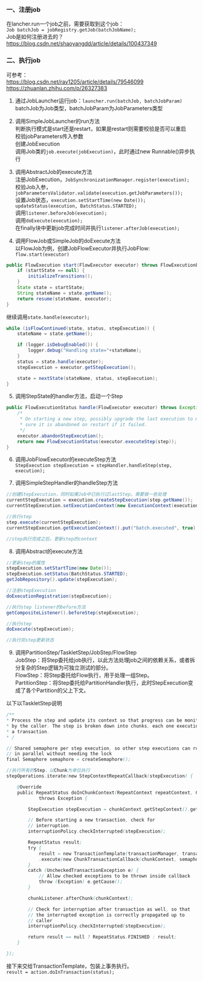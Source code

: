 ### 一、注册job
在lancher.run一个job之前，需要获取到这个job：  
`Job batchJob = jobRegistry.getJob(batchJobName);`  
Job是如何注册进去的？  
https://blog.csdn.net/shaoyangdd/article/details/100437349

### 二、执行job
可参考：  
https://blog.csdn.net/ray1205/article/details/79546099  
https://zhuanlan.zhihu.com/p/26327383

1. 通过JobLauncher运行job：`launcher.run(batchJob, batchJobParam)`  
batchJob为Job类型，batchJobParam为JobParameters类型  

2. 调用SimpleJobLauncher的run方法  
判断执行模式是start还是restart，如果是restart则需要校验是否可以重启  
校验jobParameters传入参数  
创建JobExecution  
调用Job类的`job.execute(jobExecution)`，此时通过new Runnable()异步执行

3. 调用AbstractJob的execute方法  
注册JobExecution，`JobSynchronizationManager.register(execution);`  
校验Job入参，`jobParametersValidator.validate(execution.getJobParameters());`  
设置Job状态，`execution.setStartTime(new Date());				updateStatus(execution, BatchStatus.STARTED);`  
调用`listener.beforeJob(execution);`  
调用`doExecute(execution);`  
在finally块中更新job完成时间并执行`listener.afterJob(execution);`

4. 调用FlowJob或SimpleJob的doExecute方法  
以FlowJob为例，创建JobFlowExecutor并执行JobFlow: `flow.start(executor)`  
```java
public FlowExecution start(FlowExecutor executor) throws FlowExecutionException {
	if (startState == null) {
		initializeTransitions();
	}
	State state = startState;
	String stateName = state.getName();
	return resume(stateName, executor);
}
```

继续调用`state.handle(executor);`  
```java
while (isFlowContinued(state, status, stepExecution)) {
	stateName = state.getName();

	if (logger.isDebugEnabled()) {
		logger.debug("Handling state="+stateName);
	}
	status = state.handle(executor);
	stepExecution = executor.getStepExecution();

	state = nextState(stateName, status, stepExecution);
}
```

5. 调用StepState的handler方法，启动一个Step  
```java
public FlowExecutionStatus handle(FlowExecutor executor) throws Exception {
	/*
	 * On starting a new step, possibly upgrade the last execution to make
	 * sure it is abandoned on restart if it failed.
	 */
	executor.abandonStepExecution();
	return new FlowExecutionStatus(executor.executeStep(step));
}
```

6. 调用JobFlowExecutor的executeStep方法  
`StepExecution stepExecution = stepHandler.handleStep(step, execution);`  

7. 调用SimpleStepHandler的handleStep方法  
```java
//创建StepExecution，同时如果Job中已执行过lastStep，需要做一些处理
currentStepExecution = execution.createStepExecution(step.getName());
currentStepExecution.setExecutionContext(new ExecutionContext(executionContext));

//执行step
step.execute(currentStepExecution);
currentStepExecution.getExecutionContext().put("batch.executed", true);

//step执行完成之后，更新step的context
```

8. 调用Abstract的execute方法  

```java
//更新step的属性
stepExecution.setStartTime(new Date());
stepExecution.setStatus(BatchStatus.STARTED);
getJobRepository().update(stepExecution);

//注册stepExecution
doExecutionRegistration(stepExecution);

//执行step listener的before方法
getCompositeListener().beforeStep(stepExecution);

//执行step
doExecute(stepExecution);

//执行完step更新状态
```

9. 调用PartitionStep/TaskletStep/JobStep/FlowStep  
JobStep：将Step委托给job执行，以此方法处理job之间的依赖关系，或者拆分复杂的Step逻辑为可独立测试的部分。  
FlowStep：将Step委托给Flow执行，用于处理一组Step。  
PartitionStep：将Step委托给PartitionHandler执行，此时StepExecution变成了各个Partition的父上下文。  

以下以TaskletStep说明
```java
/**
* Process the step and update its context so that progress can be monitored
* by the caller. The step is broken down into chunks, each one executing in
* a transaction.
* /

// Shared semaphore per step execution, so other step executions can run
// in parallel without needing the lock
final Semaphore semaphore = createSemaphore();

//执行所有的Step，以Chunk为单位执行
stepOperations.iterate(new StepContextRepeatCallback(stepExecution) {

    @Override
    public RepeatStatus doInChunkContext(RepeatContext repeatContext, ChunkContext chunkContext)
            throws Exception {

        StepExecution stepExecution = chunkContext.getStepContext().getStepExecution();

        // Before starting a new transaction, check for
        // interruption.
        interruptionPolicy.checkInterrupted(stepExecution);

        RepeatStatus result;
        try {
            result = new TransactionTemplate(transactionManager, transactionAttribute)
            .execute(new ChunkTransactionCallback(chunkContext, semaphore));
        }
        catch (UncheckedTransactionException e) {
            // Allow checked exceptions to be thrown inside callback
            throw (Exception) e.getCause();
        }

        chunkListener.afterChunk(chunkContext);

        // Check for interruption after transaction as well, so that
        // the interrupted exception is correctly propagated up to
        // caller
        interruptionPolicy.checkInterrupted(stepExecution);

        return result == null ? RepeatStatus.FINISHED : result;
    }

});
```

接下来交给TransactionTemplate，包装上事务执行。  
`result = action.doInTransaction(status);`
